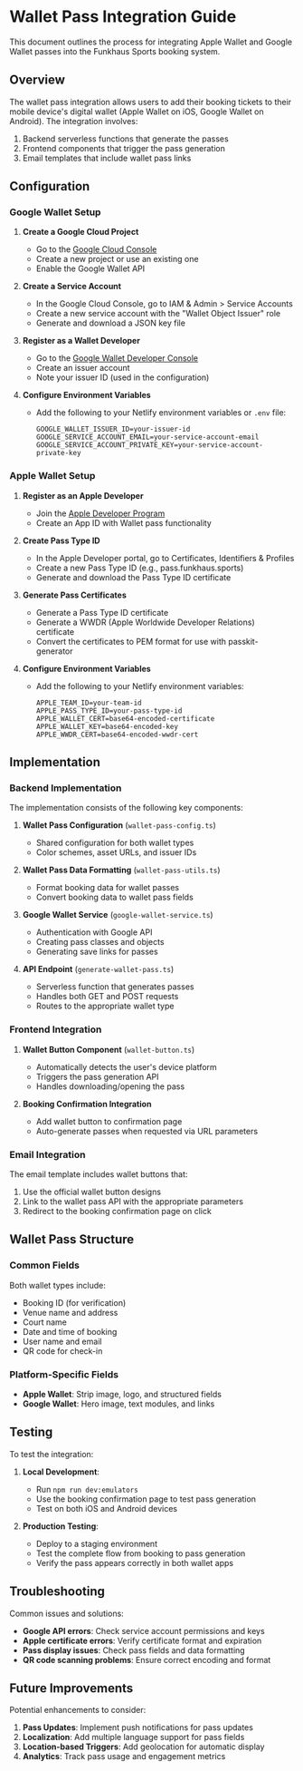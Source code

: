 # Wallet Pass Integration Guide

This document outlines the process for integrating Apple Wallet and Google Wallet passes into the Funkhaus Sports booking system.

## Overview

The wallet pass integration allows users to add their booking tickets to their mobile device's digital wallet (Apple Wallet on iOS, Google Wallet on Android). The integration involves:

1. Backend serverless functions that generate the passes
2. Frontend components that trigger the pass generation
3. Email templates that include wallet pass links

## Configuration

### Google Wallet Setup

1. **Create a Google Cloud Project**
   - Go to the [Google Cloud Console](https://console.cloud.google.com/)
   - Create a new project or use an existing one
   - Enable the Google Wallet API

2. **Create a Service Account**
   - In the Google Cloud Console, go to IAM & Admin > Service Accounts
   - Create a new service account with the "Wallet Object Issuer" role
   - Generate and download a JSON key file

3. **Register as a Wallet Developer**
   - Go to the [Google Wallet Developer Console](https://pay.google.com/business/console/)
   - Create an issuer account
   - Note your issuer ID (used in the configuration)

4. **Configure Environment Variables**
   - Add the following to your Netlify environment variables or `.env` file:
     ```
     GOOGLE_WALLET_ISSUER_ID=your-issuer-id
     GOOGLE_SERVICE_ACCOUNT_EMAIL=your-service-account-email
     GOOGLE_SERVICE_ACCOUNT_PRIVATE_KEY=your-service-account-private-key
     ```

### Apple Wallet Setup

1. **Register as an Apple Developer**
   - Join the [Apple Developer Program](https://developer.apple.com/programs/)
   - Create an App ID with Wallet pass functionality

2. **Create Pass Type ID**
   - In the Apple Developer portal, go to Certificates, Identifiers & Profiles
   - Create a new Pass Type ID (e.g., pass.funkhaus.sports)
   - Generate and download the Pass Type ID certificate

3. **Generate Pass Certificates**
   - Generate a Pass Type ID certificate
   - Generate a WWDR (Apple Worldwide Developer Relations) certificate
   - Convert the certificates to PEM format for use with passkit-generator

4. **Configure Environment Variables**
   - Add the following to your Netlify environment variables:
     ```
     APPLE_TEAM_ID=your-team-id
     APPLE_PASS_TYPE_ID=your-pass-type-id
     APPLE_WALLET_CERT=base64-encoded-certificate
     APPLE_WALLET_KEY=base64-encoded-key
     APPLE_WWDR_CERT=base64-encoded-wwdr-cert
     ```

## Implementation

### Backend Implementation

The implementation consists of the following key components:

1. **Wallet Pass Configuration** (`wallet-pass-config.ts`)
   - Shared configuration for both wallet types
   - Color schemes, asset URLs, and issuer IDs

2. **Wallet Pass Data Formatting** (`wallet-pass-utils.ts`)
   - Format booking data for wallet passes
   - Convert booking data to wallet pass fields

3. **Google Wallet Service** (`google-wallet-service.ts`)
   - Authentication with Google API
   - Creating pass classes and objects
   - Generating save links for passes

4. **API Endpoint** (`generate-wallet-pass.ts`)
   - Serverless function that generates passes
   - Handles both GET and POST requests
   - Routes to the appropriate wallet type

### Frontend Integration

1. **Wallet Button Component** (`wallet-button.ts`)
   - Automatically detects the user's device platform
   - Triggers the pass generation API
   - Handles downloading/opening the pass

2. **Booking Confirmation Integration**
   - Add wallet button to confirmation page
   - Auto-generate passes when requested via URL parameters

### Email Integration

The email template includes wallet buttons that:
1. Use the official wallet button designs
2. Link to the wallet pass API with the appropriate parameters
3. Redirect to the booking confirmation page on click

## Wallet Pass Structure

### Common Fields

Both wallet types include:
- Booking ID (for verification)
- Venue name and address
- Court name
- Date and time of booking
- User name and email
- QR code for check-in

### Platform-Specific Fields

- **Apple Wallet**: Strip image, logo, and structured fields
- **Google Wallet**: Hero image, text modules, and links

## Testing

To test the integration:

1. **Local Development**:
   - Run `npm run dev:emulators`
   - Use the booking confirmation page to test pass generation
   - Test on both iOS and Android devices

2. **Production Testing**:
   - Deploy to a staging environment
   - Test the complete flow from booking to pass generation
   - Verify the pass appears correctly in both wallet apps

## Troubleshooting

Common issues and solutions:

- **Google API errors**: Check service account permissions and keys
- **Apple certificate errors**: Verify certificate format and expiration
- **Pass display issues**: Check pass fields and data formatting
- **QR code scanning problems**: Ensure correct encoding and format

## Future Improvements

Potential enhancements to consider:

1. **Pass Updates**: Implement push notifications for pass updates
2. **Localization**: Add multiple language support for pass fields
3. **Location-based Triggers**: Add geolocation for automatic display
4. **Analytics**: Track pass usage and engagement metrics